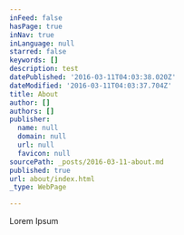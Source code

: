 ```yaml
---
inFeed: false
hasPage: true
inNav: true
inLanguage: null
starred: false
keywords: []
description: test
datePublished: '2016-03-11T04:03:38.020Z'
dateModified: '2016-03-11T04:03:37.704Z'
title: About
author: []
authors: []
publisher:
  name: null
  domain: null
  url: null
  favicon: null
sourcePath: _posts/2016-03-11-about.md
published: true
url: about/index.html
_type: WebPage

---
```

Lorem Ipsum